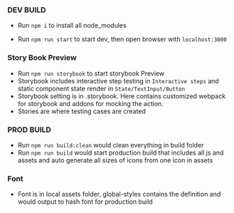 ### DEV BUILD
- Run `npm i` to install all node_modules

- Run `npm run start` to start dev, then open browser with `localhost:3000`


### Story Book Preview
- Run `npm run storybook` to start storybook Preview
- Storybook includes interactive step testing in `Interactive steps` and static component state render in `State/TextInput/Button`
- Storybook setting is in .storybook. Here contains customized webpack for storybook and addons for mocking the action.
- Stories are where testing cases are created


### PROD BUILD
- Run `npm run build:clean` would clean everything in build folder
- Run `npm run build` would start production build that includes all js and assets and auto generate all sizes of icons from one icon in assets

### Font
- Font is in local assets folder, global-styles contains the definition and would output to hash font for production build
